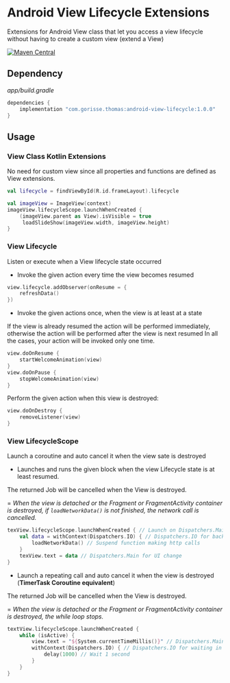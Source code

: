 # Android View Lifecycle Extensions
Extensions for Android View class that let you access a view lifecycle without having to create a custom view (extend a View)

[![Maven Central](https://img.shields.io/maven-central/v/com.gorisse.thomas/android-view-lifecycle.svg?label=Maven%20Central)](https://search.maven.org/search?q=g:%22com.gorisse.thomas%22%20AND%20a:%22android-view-lifecycle%22)

## Dependency

*app/build.gradle*
```gradle
dependencies {
    implementation "com.gorisse.thomas:android-view-lifecycle:1.0.0"
}
```

## Usage

### View Class Kotlin Extensions

No need for custom view since all properties and functions are defined as View extensions.
```kotlin
val lifecycle = findViewById(R.id.frameLayout).lifecycle
```

```kotlin
val imageView = ImageView(context)
imageView.lifecycleScope.launchWhenCreated {
    (imageView.parent as View).isVisible = true
     loadSlideShow(imageView.width, imageView.height)
}
```

### View Lifecycle
Listen or execute when a View lifecycle state occurred

- Invoke the given action every time the view becomes resumed

```kotlin
view.lifecycle.addObserver(onResume = {
    refreshData()
})
```

- Invoke the given actions once, when the view is at least at a state

If the view is already resumed the action will be performed immediately, otherwise the action will be performed after the view is next resumed
In all the cases, your action will be invoked only one time.

```kotlin
view.doOnResume {
    startWelcomeAnimation(view)
}
view.doOnPause {
    stopWelcomeAnimation(view)
}
```

Perform the given action when this view is destroyed:

```kotlin
view.doOnDestroy {
    removeListener(view)
}
```

### View LifecycleScope
Launch a coroutine and auto cancel it when the view sate is destroyed

- Launches and runs the given block when the view Lifecycle state is at least resumed.

The returned Job will be cancelled when the View is destroyed.

= *When the view is detached or the Fragment or FragmentActivity container is destroyed, if `loadNetworkData()` is not finished, the network call is cancelled.*

```kotlin
texView.lifecycleScope.launchWhenCreated { // Launch on Dispatchers.Main
    val data = withContext(Dispatchers.IO) { // Dispatchers.IO for background task
        loadNetworkData() // Suspend function making http calls
    }
    texView.text = data // Dispatchers.Main for UI change
}
```

- Launch a repeating call and auto cancel it when the view is destroyed (**TimerTask Coroutine equivalent**)

The returned Job will be cancelled when the View is destroyed.

= *When the view is detached or the Fragment or FragmentActivity container is destroyed, the while loop stops.*

```kotlin
textView.lifecycleScope.launchWhenCreated {
    while (isActive) {
        view.text = "${System.currentTimeMillis()}" // Dispatchers.Main
        withContext(Dispatchers.IO) { // Dispatchers.IO for waiting in background
            delay(1000) // Wait 1 second
        }
    }
}
```


